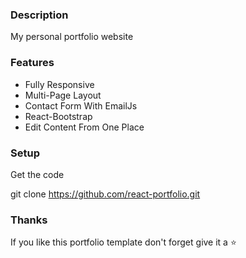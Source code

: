 ### Description
My personal portfolio website


### Features

- Fully Responsive
- Multi-Page Layout
- Contact Form With EmailJs
- React-Bootstrap
- Edit Content From One Place

### Setup

Get the code

git clone https://github.com/react-portfolio.git



### Thanks

If you like this portfolio template don't forget give it a ⭐ 
